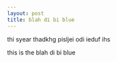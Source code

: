 ```yaml
---
layout: post
title: blah di bi blue
---
```


thi syear thadkhg pisljei odi ieduf ihs

this is the blah di bi blue
